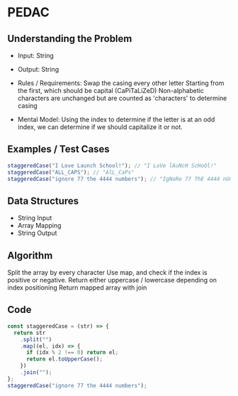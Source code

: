 # PEDAC

## Understanding the Problem

- Input:
  String
- Output:
  String

- Rules / Requirements:
  Swap the casing every other letter
  Starting from the first, which should be capital
  (CaPiTaLiZeD)
  Non-alphabetic characters are unchanged but are counted as 'characters' to determine casing

- Mental Model:
  Using the index to determine if the letter is at an odd index, we can determine if we should capitalize it or not.

## Examples / Test Cases

```js
staggeredCase("I Love Launch School!"); // "I LoVe lAuNcH ScHoOl!"
staggeredCase("ALL_CAPS"); // "AlL_CaPs"
staggeredCase("ignore 77 the 4444 numbers"); // "IgNoRe 77 ThE 4444 nUmBeRs"
```

## Data Structures

- String
  Input
- Array
  Mapping
- String
  Output

## Algorithm

Split the array by every character
Use map, and check if the index is positive or negative.
Return either uppercase / lowercase depending on index positioning
Return mapped array with join

## Code

```js
const staggeredCase = (str) => {
  return str
    .split("")
    .map((el, idx) => {
      if (idx % 2 !== 0) return el;
      return el.toUpperCase();
    })
    .join("");
};
staggeredCase("ignore 77 the 4444 numbers");
```

